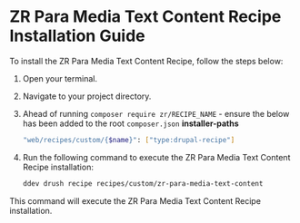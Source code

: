 # ZR Para Media Text Content Recipe Installation Guide

To install the ZR Para Media Text Content Recipe, follow the steps below:

1. Open your terminal.
2. Navigate to your project directory.
3. Ahead of running `composer require zr/RECIPE_NAME` - ensure the below has been added to the root `composer.json` **installer-paths**
    ```sh
    "web/recipes/custom/{$name}": ["type:drupal-recipe"]
    ```
4. Run the following command to execute the ZR Para Media Text Content Recipe installation:

    ```sh
    ddev drush recipe recipes/custom/zr-para-media-text-content
    ```

This command will execute the ZR Para Media Text Content Recipe installation.
